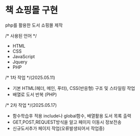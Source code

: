 # 책 쇼핑몰 구현
php를 활용한 도서 쇼핑몰 제작


/* 사용된 언어 */
- HTML
- CSS
- JavaScript
- Jquery
- PHP


/* 1차 작업 */(2025.05.11)
- 기본 HTML(헤더, 메인, 푸터), CSS(반응형) 구조 및 스타일링 작업
- 배열로 도서 반복 (PHP)


/* 2차 작업 */(2025.05.17)
- 함수학습후 적용 include나 global함수, 배열활용 도서 목록 출력
- GET,POST,REQUEST방식을 알고 페이지 이동시 정보전송
- 신규도서추가 페이지 작업(오류발생되어서 작업중)


